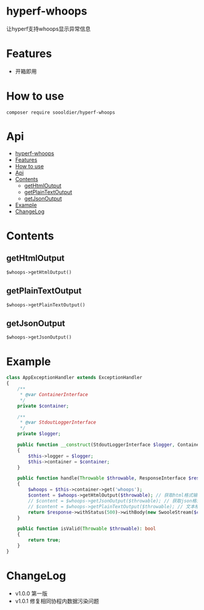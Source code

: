# hyperf-whoops

让hyperf支持whoops显示异常信息

# Features

* 开箱即用

# How to use

```shell
composer require soooldier/hyperf-whoops
```

# Api
- [hyperf-whoops](#hyperf-whoops)
- [Features](#Features)
- [How to use](#How-to-use)
- [Api](#Api)
- [Contents](#Contents)
  - [getHtmlOutput](#getHtmlOutput)
  - [getPlainTextOutput](#getPlainTextOutput)
  - [getJsonOutput](#getJsonOutput)
- [Example](#Example)
- [ChangeLog](#ChangeLog)

# Contents

## getHtmlOutput
`$whoops->getHtmlOutput()`

## getPlainTextOutput
`$whoops->getPlainTextOutput()`

## getJsonOutput
`$whoops->getJsonOutput()`

# Example

```php
class AppExceptionHandler extends ExceptionHandler
{
    /**
     * @var ContainerInterface
     */
    private $container;

    /**
     * @var StdoutLoggerInterface
     */
    private $logger;

    public function __construct(StdoutLoggerInterface $logger, ContainerInterface $container)
    {
        $this->logger = $logger;
        $this->container = $container;
    }

    public function handle(Throwable $throwable, ResponseInterface $response)
    {
        $whoops = $this->container->get('whoops');
        $content = $whoops->getHtmlOutput($throwable); // 获取html格式输出，日志最详细
        // $content = $whoops->getJsonOutput($throwable); // 获取json格式输出，通常配合ajax使用
        // $content = $whoops->getPlainTextOutput($throwable); // 文本格式输出，通常记日志
        return $response->withStatus(500)->withBody(new SwooleStream($content));
    }

    public function isValid(Throwable $throwable): bool
    {
        return true;
    }
}
```

# ChangeLog

* v1.0.0 第一版
* v1.0.1 修复相同协程内数据污染问题